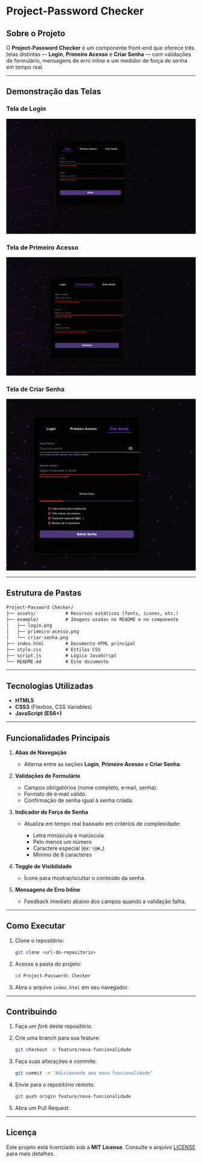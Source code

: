 # Project-Password Checker

## Sobre o Projeto

O **Project-Password Checker** é um componente front-end que oferece três telas distintas — **Login**, **Primeiro Acesso** e **Criar Senha** — com validações de formulário, mensagens de erro inline e um medidor de força de senha em tempo real.

---

## Demonstração das Telas

### Tela de Login

<p align="center">
  <img src="examples/login-example.png" alt="Tela de Login" />
</p>

### Tela de Primeiro Acesso

<p align="center">
  <img src="examples/first-access.png" alt="Tela de Primeiro Acesso" />
</p>

### Tela de Criar Senha

<p align="center">
  <img src="examples/password.png" alt="Tela de Criar Senha" />
</p>

---

## Estrutura de Pastas

```
Project-Password Checker/
├── assets/           # Recursos estáticos (fonts, ícones, etc.)
├── example/          # Imagens usadas no README e no componente
│   ├── login.png
│   ├── primeiro-acesso.png
│   └── criar-senha.png
├── index.html        # Documento HTML principal
├── style.css         # Estilos CSS
├── script.js         # Lógica JavaScript
└── README.md         # Este documento
```

---

## Tecnologias Utilizadas

* **HTML5**
* **CSS3** (Flexbox, CSS Variables)
* **JavaScript (ES6+)**

---

## Funcionalidades Principais

1. **Abas de Navegação**

   * Alterna entre as seções **Login**, **Primeiro Acesso** e **Criar Senha**.
2. **Validações de Formulário**

   * Campos obrigatórios (nome completo, e‑mail, senha).
   * Formato de e‑mail válido.
   * Confirmação de senha igual à senha criada.
3. **Indicador de Força de Senha**

   * Atualiza em tempo real baseado em critérios de complexidade:

     * Letra minúscula e maiúscula
     * Pelo menos um número
     * Caractere especial (ex: `!@#…`)
     * Mínimo de 8 caracteres
4. **Toggle de Visibilidade**

   * Ícone para mostrar/ocultar o conteúdo da senha.
5. **Mensagens de Erro Inline**

   * Feedback imediato abaixo dos campos quando a validação falha.

---

## Como Executar

1. Clone o repositório:

   ```bash
   git clone <url-do-repositorio>
   ```
2. Acesse a pasta do projeto:

   ```bash
   cd Project-Password\ Checker
   ```
3. Abra o arquivo `index.html` em seu navegador.

---

## Contribuindo

1. Faça um *fork* deste repositório.
2. Crie uma branch para sua feature:

   ```bash
   git checkout -b feature/nova-funcionalidade
   ```
3. Faça suas alterações e commite:

   ```bash
   git commit -m "Adicionando uma nova funcionalidade"
   ```
4. Envie para o repositório remoto:

   ```bash
   git push origin feature/nova-funcionalidade
   ```
5. Abra um Pull Request.

---

## Licença

Este projeto está licenciado sob a **MIT License**. Consulte o arquivo [LICENSE](LICENSE) para mais detalhes.
